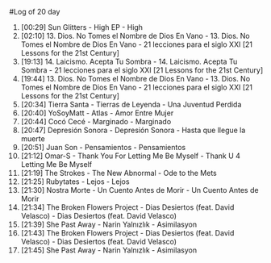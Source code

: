 #Log of 20 day

1. [00:29] Sun Glitters - High EP - High
1. [02:10] 13. Dios. No Tomes el Nombre de Dios En Vano - 13. Dios. No Tomes el Nombre de Dios En Vano - 21 lecciones para el siglo XXI [21 Lessons for the 21st Century]
1. [19:13] 14. Laicismo. Acepta Tu Sombra - 14. Laicismo. Acepta Tu Sombra - 21 lecciones para el siglo XXI [21 Lessons for the 21st Century]
1. [19:44] 13. Dios. No Tomes el Nombre de Dios En Vano - 13. Dios. No Tomes el Nombre de Dios En Vano - 21 lecciones para el siglo XXI [21 Lessons for the 21st Century]
1. [20:34] Tierra Santa - Tierras de Leyenda - Una Juventud Perdida
1. [20:40] YoSoyMatt - Atlas - Amor Entre Mujer
1. [20:44] Cocó Cecé - Marginado - Marginado
1. [20:47] Depresión Sonora - Depresión Sonora - Hasta que llegue la muerte
1. [20:51] Juan Son - Pensamientos - Pensamientos
1. [21:12] Omar-S - Thank You For Letting Me Be Myself - Thank U 4 Letting Me Be Myself
1. [21:19] The Strokes - The New Abnormal - Ode to the Mets
1. [21:25] Rubytates - Lejos - Lejos
1. [21:30] Nostra Morte - Un Cuento Antes de Morir - Un Cuento Antes de Morir
1. [21:34] The Broken Flowers Project - Dias Desiertos (feat. David Velasco) - Dias Desiertos (feat. David Velasco)
1. [21:39] She Past Away - Narin Yalnızlık - Asimilasyon
1. [21:43] The Broken Flowers Project - Dias Desiertos (feat. David Velasco) - Dias Desiertos (feat. David Velasco)
1. [21:45] She Past Away - Narin Yalnızlık - Asimilasyon
